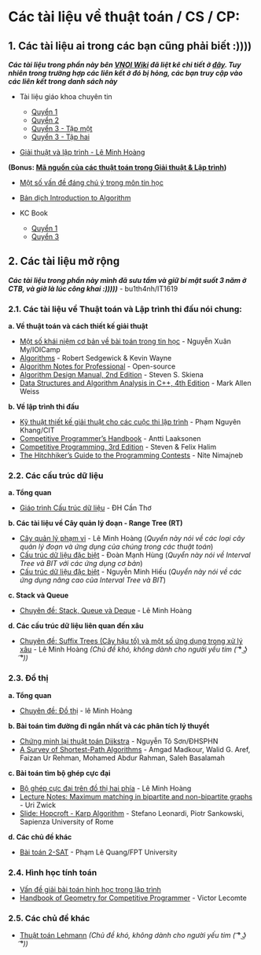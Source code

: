 # Các tài liệu về thuật toán / CS / CP:
 
## 1. Các tài liệu ai trong các bạn cũng phải biết :))))

_**Các tài liệu trong phần này bên [VNOI Wiki](http://vnoi.info/wiki) đã liệt kê chi tiết ở [đây](http://vnoi.info/wiki/algo/basic/Tai-Lieu-Thuat-Toan). Tuy nhiên trong trường hợp các liên kết ở đó bị hỏng, các bạn truy cập vào các liên kết trong danh sách này**_

   - Tài liệu giáo khoa chuyên tin
         
        - [Quyển 1](https://1drv.ms/b/s!AlSJG-eCrFaAy0B0MzCnck2wmt5v?e=1bllpQ)
        - [Quyển 2](https://1drv.ms/b/s!AlSJG-eCrFaAy0F8WRA64NNnN3sS?e=e33yLj)
        - [Quyển 3 - Tập một](https://1drv.ms/b/s!AlSJG-eCrFaAzAX-jBcs0KVbbS3s?e=oDltTn)
        - [Quyển 3 - Tập hai](https://1drv.ms/b/s!AlSJG-eCrFaAgb9MNuUm4m3AzDl9bQ?e=lE72dY)
    
   - [Giải thuật và lập trình - Lê Minh Hoàng](https://1drv.ms/b/s!AlSJG-eCrFaAy32IXrD4hkkf8I0X)
   
   **(Bonus: [Mã nguồn của các thuật toán trong Giải thuật & Lập trình](https://1drv.ms/u/s!AlSJG-eCrFaAyzBBTd0H0fVUeqBk?e=gzIvpE))**
   
   - [Một số vấn đề đáng chú ý trong môn tin học](https://1drv.ms/b/s!AlSJG-eCrFaAy0VbkTQbUDmd6mVy?e=A7UbLe)
   - [Bản dịch Introduction to Algorithm](https://1drv.ms/b/s!AlSJG-eCrFaAzBbC9ykTtPXMP1P9?e=8qfdIu)
   - KC Book
    
        - [Quyển 1](https://1drv.ms/b/s!AlSJG-eCrFaAy0p-UmLG11vpm4Wf)
        - [Quyển 3](https://1drv.ms/b/s!AlSJG-eCrFaAzANu-doHwQ4l3Fsy?e=k82FAh)
        
## 2. Các tài liệu mở rộng

_**Các tài liệu trong phần này mình đã sưu tầm và giữ bí mật suốt 3 năm ở CTB, và giờ là lúc công khai :)))))**_ - bu1th4nh/IT1619

### 2.1. Các tài liệu về Thuật toán và Lập trình thi đấu nói chung:
  
  **a. Về thuật toán và cách thiết kế giải thuật**
  
   - [Một số khái niệm cơ bản về bài toán trong tin học](https://1drv.ms/b/s!AlSJG-eCrFaAzBTRjhfo3n2n6VxY) - Nguyễn Xuân My/IOICamp
   - [Algorithms](https://1drv.ms/b/s!AlSJG-eCrFaAgdoAeKwgtrsZPGnb9w) - Robert Sedgewick & Kevin Wayne
   - [Algorithm Notes for Professional](https://1drv.ms/b/s!AlSJG-eCrFaAgckGtoo-EJbstK69hg) - Open-source
   - [Algorithm Design Manual, 2nd Edition](https://1drv.ms/b/s!AlSJG-eCrFaAzAJUmzskEboKYSy5) - Steven S. Skiena
   - [Data Structures and Algorithm Analysis in C++, 4th Edition](https://1drv.ms/b/s!AlSJG-eCrFaAy3dI2uoYj9w5eKl1) - Mark Allen Weiss
   
  **b. Về lập trình thi đấu**
  
   - [Kỹ thuật thiết kế giải thuật cho các cuộc thi lập trình](https://1drv.ms/b/s!AlSJG-eCrFaAgb9Q6DZZ7waR22S1pw) - Phạm Nguyên Khang/CIT
   - [Competitive Programmer’s Handbook](https://cses.fi/book/book.pdf) - Antti Laaksonen
   - [Competitive Programming, 3rd Edition](https://1drv.ms/b/s!AlSJG-eCrFaAzA6QsDyQkHer643H?e=YafLhk) - Steven & Felix Halim
   - [The Hitchhiker’s Guide to the Programming Contests](https://1drv.ms/b/s!AlSJG-eCrFaAgeNWz2pdAKZYFEuflQ) - Nite Nimajneb
   
### 2.2. Các cấu trúc dữ liệu

  **a. Tổng quan**
   - [Giáo trình Cấu trúc dữ liệu](https://1drv.ms/b/s!AlSJG-eCrFaAy3yB2h51XTRFEbTx) - ĐH Cần Thơ
   
  **b. Các tài liệu về Cây quản lý đoạn - Range Tree (RT)**
   - [Cây quản lý phạm vi](https://1drv.ms/b/s!AlSJG-eCrFaAy0tofx9Z3fEedlNT) - Lê Minh Hoàng (_Quyển này nói về các loại cây quản lý đoạn và ứng dụng của chúng trong các thuật toán_)
   - [Cấu trúc dữ liệu đặc biệt](https://1drv.ms/b/s!AlSJG-eCrFaAy3-bLi0m2HEThgEU) - Đoàn Mạnh Hùng (_Quyển này nói về Interval Tree và BIT với các ứng dụng cơ bản_)
   - [Cấu trúc dữ liệu đặc biệt](https://1drv.ms/b/s!AlSJG-eCrFaAy3s2mGilr5lZNP1I) - Nguyễn Minh Hiếu (_Quyển này nói về các ứng dụng nâng cao của Interval Tree và BIT_)
   
   **c. Stack và Queue**
   - [Chuyên đề: Stack, Queue và Deque](https://1drv.ms/b/s!AlSJG-eCrFaAz0FbBJ3gClMSoIkg) - Lê Minh Hoàng
   
   **d. Các cấu trúc dữ liệu liên quan đến xâu**
   - [Chuyên đề: Suffix Trees (Cây hậu tố) và một số ứng dụng trong xử lý xâu](https://1drv.ms/b/s!AlSJG-eCrFaAy0tofx9Z3fEedlNT) - Lê Minh Hoàng _(Chủ đề khó, không dành cho người yếu tim ( ͡° ͜ʖ ͡°))_
  

### 2.3. Đồ thị
   **a. Tổng quan**
   - [Chuyên đề: Đồ thị](https://1drv.ms/b/s!AlSJG-eCrFaAy3MOJzEVGH4BlBcT) - lê Minh Hoàng
   
   **b. Bài toán tìm đường đi ngắn nhất và các phân tích lý thuyết**
   - [Chứng minh lại thuật toán Dijkstra](https://1drv.ms/b/s!AlSJG-eCrFaAy3QZPkQJ6oJPyRZ0) - Nguyễn Tô Sơn/ĐHSPHN
   - [A Survey of Shortest-Path Algorithms](https://1drv.ms/b/s!AlSJG-eCrFaAyz8sEOvRE555_t6w) - Amgad Madkour, Walid G. Aref, Faizan Ur Rehman, Mohamed Abdur Rahman, Saleh Basalamah
   
   **c. Bài toán tìm bộ ghép cực đại**
   - [Bộ ghép cực đại trên đồ thị hai phía](https://1drv.ms/b/s!AlSJG-eCrFaAgY0iSQ3W7gJ8eExFoQ) - Lê Minh Hoàng
   - [Lecture Notes: Maximum matching in bipartite and non-bipartite graphs](https://1drv.ms/b/s!AlSJG-eCrFaAgcBMMQ9n2_scsMmckQ) - Uri Zwick
   - [Slide: Hopcroft - Karp Algorithm](https://1drv.ms/b/s!AlSJG-eCrFaAgcBLX7oUQ7tZS3g9EQ) - Stefano Leonardi, Piotr Sankowski, Sapienza University of Rome
   
   **d. Các chủ đề khác**
   - [Bài toán 2-SAT](https://1drv.ms/b/s!AlSJG-eCrFaAgbxp-ZrRcaAQne5D5Q) - Phạm Lê Quang/FPT University

### 2.4. Hình học tính toán
   - [Vấn đề giải bài toán hình học trong lập trình](https://1drv.ms/b/s!AlSJG-eCrFaAgP46C0-kqKMuscrBOg)
   - [Handbook of Geometry for Competitive Programmer](https://vlecomte.github.io/cp-geo.pdf) - Victor Lecomte
   
### 2.5. Các chủ đề khác
   - [Thuật toán Lehmann](https://1drv.ms/b/s!AlSJG-eCrFaAgbt2YSaPxqTlrh61CA) _(Chủ đề khó, không dành cho người yếu tim ( ͡° ͜ʖ ͡°))_
   
   


   
